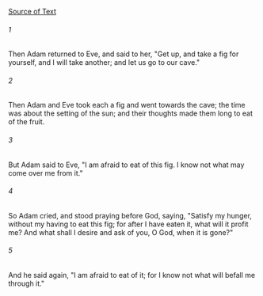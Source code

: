 [Source of Text](https://github.com/scrollmapper/bible_databases_deuterocanonical)

###### 1
Then Adam returned to Eve, and said to her, "Get up, and take a fig
for yourself, and I will take another; and let us go to our cave."

###### 2
Then Adam and Eve took each a fig and went towards the cave; the time
was about the setting of the sun; and their thoughts made them long to
eat of the fruit.

###### 3
But Adam said to Eve, "I am afraid to eat of this fig.  I know not
what may come over me from it."

###### 4
So Adam cried, and stood praying before God, saying, "Satisfy my
hunger, without my having to eat this fig; for after I have eaten it,
what will it profit me?  And what shall I desire and ask of you, O God,
when it is gone?"

###### 5
And he said again, "I am afraid to eat of it; for I know not what
will befall me through it."